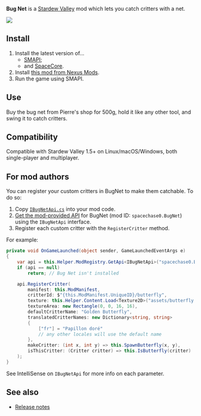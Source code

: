 ﻿**Bug Net** is a [Stardew Valley](http://stardewvalley.net/) mod which lets you catch critters with
a net.

![](screenshot.gif)

## Install
1. Install the latest version of...
   * [SMAPI](https://smapi.io);
   * and [SpaceCore](https://www.nexusmods.com/stardewvalley/mods/1348).
2. Install [this mod from Nexus Mods](http://www.nexusmods.com/stardewvalley/mods/5099).
3. Run the game using SMAPI.

## Use
Buy the bug net from Pierre's shop for 500g, hold it like any other tool, and swing it to catch
critters.

## Compatibility
Compatible with Stardew Valley 1.5+ on Linux/macOS/Windows, both single-player and multiplayer.

## For mod authors
You can register your custom critters in BugNet to make them catchable. To do so:

1. Copy [`IBugNetApi.cs`](../../SpaceShared/APIs/IBugNetApi.cs) into your mod code.
2. [Get the mod-provided API](https://stardewvalleywiki.com/Modding:Modder_Guide/APIs/Integrations#Mod-provided_APIs)
   for BugNet (mod ID: `spacechase0.BugNet`) using the `IBugNetApi` interface.
3. Register each custom critter with the `RegisterCritter` method.

For example:

```c#
private void OnGameLaunched(object sender, GameLaunchedEventArgs e)
{
    var api = this.Helper.ModRegistry.GetApi<IBugNetApi>("spacechase0.BugNet");
    if (api == null)
        return; // Bug Net isn't installed

    api.RegisterCritter(
        manifest: this.ModManifest,
        critterId: $"{this.ModManifest.UniqueID}/butterfly",
        texture: this.Helper.Content.Load<Texture2D>("assets/butterfly.png"),
        textureArea: new Rectangle(0, 0, 16, 16),
        defaultCritterName: "Golden Butterfly",
        translatedCritterNames: new Dictionary<string, string>
        {
            ["fr"] = "Papillon doré"
            // any other locales will use the default name
        },
        makeCritter: (int x, int y) => this.SpawnButterfly(x, y),
        isThisCritter: (Critter critter) => this.IsButterfly(critter)
    );
}
```

See IntelliSense on `IBugNetApi` for more info on each parameter.

## See also
* [Release notes](release-notes.md)
